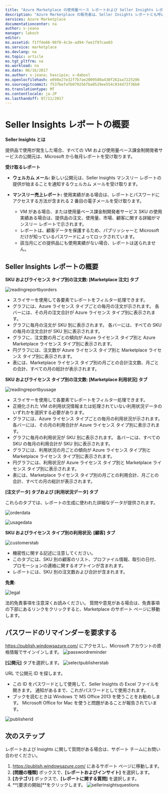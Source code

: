 ```yaml
---
title: "Azure Marketplace の使用量ベース レポートおよび Seller Insights レポートの概要 | Microsoft Docs"
description: "Azure Marketplace の販売者は、Seller Insights レポートとも呼ばれる使用量ベース レポートを理解してください"
services: Azure Marketplace
documentationcenter: na
author: v-jeana
manager: lakoch
editor: 
ms.assetid: f1ffde66-98f0-4c3e-ad94-fee1f97cae03
ms.service: marketplace
ms.devlang: na
ms.topic: article
ms.tgt_pltfrm: na
ms.workload: na
ms.date: 06/16/2017
ms.author: v-jeana; hascipio; v-dabosl
ms.openlocfilehash: e098e27e32f7b7ae2009580a430f262aa7225206
ms.sourcegitcommit: f537befafb079256fba0529ee554c034d73f36b0
ms.translationtype: MT
ms.contentlocale: ja-JP
ms.lasthandoff: 07/11/2017
---
```

# <a name="understand-your-seller-insights-report"></a>Seller Insights レポートの概要
**Seller Insights とは**

提供品で使用が発生した場合、すべての VM および使用量ベース課金制開発者サービスの公開元は、Microsoft から毎月レポートを受け取ります。

**受け取るレポート**

* **ウェルカム メール:** 新しい公開元は、Seller Insights マンスリー レポートの提供が始まることを通知するウェルカム メールを受け取ります。
* **マンスリー売上レポート:** 使用実績がある場合は、レポートとパスワードにアクセスする方法が含まれる 2 番目の電子メールを受け取ります。

  * VM がある場合、または使用量ベース課金制開発者サービス SKU の使用実績ある場合は、提供品の注文、使用量、市場、顧客に関する詳細がマンスリー レポートで示されます。
  * レポートは、顧客データを保護するため、パブリッシャーと Microsoft だけが知っているパスワードによってロックされています。
  * 該当月にどの提供品にも使用実績がない場合、レポートは送られません。

## <a name="understand-your-seller-insights-report"></a>Seller Insights レポートの概要
**SKU およびライセンス タイプ別の注文数: [Marketplace 注文] タブ**

![readingreportbyorders][2]

* スライサーを使用して各要素でレポートをフィルター処理できます。
* グラフには、Azure ライセンス タイプごとの毎月の注文が示されます。 各バーには、その月の注文合計が Azure ライセンス タイプ別に表示されます。
* グラフに毎月の注文が SKU 別に表示されます。 各バーには、すべての SKU の毎月の注文合計が SKU 別に表示されます。
* グラフに、注文数の月ごとの傾向が Azure ライセンス タイプ別と Azure Marketplace ライセンス タイプ別に表示されます。
* 円グラフには、注文数が Azure ライセンス タイプ別と Marketplace ライセンス タイプ別に表示されます。
* 表には、Marketplace ライセンス タイプ別の月ごとの合計注文数、月ごとの合計、すべての月の総計が表示されます。

**SKU およびライセンス タイプ別の注文数: [Marketplace 利用状況] タブ**

![readingreportbyusage][3]

* スライサーを使用して各要素でレポートをフィルター処理できます。
* 正規化された VM の利用状況情報または処理されていない利用状況データのいずれかを選択する必要があります。
* グラフには、Azure ライセンス タイプごとの毎月の利用状況が示されます。 各バーには、その月の利用合計が Azure ライセンス タイプ別に表示されます。
* グラフに毎月の利用状況が SKU 別に表示されます。 各バーには、すべての SKU の毎月の利用合計が SKU 別に表示されます。
* グラフには、利用状況の月ごとの傾向が Azure ライセンス タイプ別と Marketplace ライセンス タイプ別に表示されます。
* 円グラフには、利用状況が Azure ライセンス タイプ別と Marketplace ライセンス タイプ別に表示されます。
* 表には、Marketplace ライセンス タイプ別の月ごとの利用合計、月ごとの合計、すべての月の総計が表示されます。

**[注文データ] タブおよび [利用状況データ] タブ**

これらのタブでは、レポートの生成に使われた詳細なデータが提供されます。

![orderdata][4]

![usagedata][5]

**SKU およびライセンス タイプ別の利用状況: [顧客] タブ**

![customerstab][6]

* 機密性に関する記述に注意してください。
* このタブには、SKU 別の顧客のリスト、プロファイル情報、取引の日付、プロモーションの連絡に関するオプトインが含まれます。
* レポートには、SKU 別の注文数および合計が含まれます。

**免責:**

![legal][1]

法的免責事項を注意深くお読みください。 質問や意見がある場合は、免責事項の下部にあるリンクをクリックすると、Marketplace のサポート ページに移動します。

## <a name="request-a-password-reminder"></a>パスワードのリマインダーを要求する
https://publish.windowsazure.com/ にアクセスし、Microsoft アカウントの資格情報でサインインします。
![passwordreminder][7]

**[公開元]** タブを選択します。 
![selectpublisherstab][8]

URL で公開元 ID を探します。

* この ID をパスワードとして使用して、Seller Insights の Excel ファイルを開きます。
  通知があるまで、これがパスワードとして使用されます。
* ブックを読むときは Windows で MS Office 2013 を使うことをお勧めします。  Microsoft Office for Mac を使うと問題があることが報告されています。

![publisherid][9]

## <a name="next-steps"></a>次のステップ
レポートおよび Insights に関して質問がある場合は、サポート チームにお問い合わせください。

1. https://publish.windowsazure.com/ にあるサポート ページに移動します。
2. **[問題の種類]** ボックスで、**[レポートおよびインサイト]** を選択します。
3. **[カテゴリ]** ボックスで、**[レポートに関する質問]** を選択します。
4. **[要求の開始]**をクリックします。
   ![sellerinsightsquestions][10]

[1]: ./media/marketplace-publishing-report-seller-insights/legal.png
[2]: ./media/marketplace-publishing-report-seller-insights/readingreportbyorders.png
[3]: ./media/marketplace-publishing-report-seller-insights/readingreportbyusage.png
[4]: ./media/marketplace-publishing-report-seller-insights/orderdata.png
[5]: ./media/marketplace-publishing-report-seller-insights/usagedata.png
[6]: ./media/marketplace-publishing-report-seller-insights/customerstab.png
[7]: ./media/marketplace-publishing-report-seller-insights/passwordreminder.png
[8]: ./media/marketplace-publishing-report-seller-insights/selectpublisherstab.png
[9]: ./media/marketplace-publishing-report-seller-insights/publisherid.png
[10]: ./media/marketplace-publishing-report-seller-insights/sellerinsightsquestions.png
